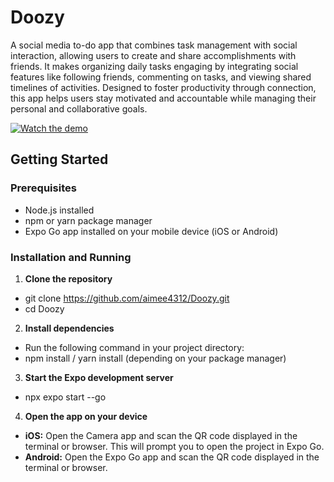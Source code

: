 # Doozy

A social media to-do app that combines task management with social interaction, allowing users to create and share accomplishments with friends. It makes organizing daily tasks engaging by integrating social features like following friends, commenting on tasks, and viewing shared timelines of activities. Designed to foster productivity through connection, this app helps users stay motivated and accountable while managing their personal and collaborative goals.

[![Watch the demo](https://img.youtube.com/vi/y3X5wKtbIBE/0.jpg)](https://www.youtube.com/watch?v=y3X5wKtbIBE)

## Getting Started

### Prerequisites

- Node.js installed  
- npm or yarn package manager  
- Expo Go app installed on your mobile device (iOS or Android)

### Installation and Running

1. **Clone the repository**

- git clone https://github.com/aimee4312/Doozy.git
- cd Doozy

2. **Install dependencies**

- Run the following command in your project directory:
- npm install / yarn install (depending on your package manager)

3. **Start the Expo development server**

- npx expo start --go

4. **Open the app on your device**

- **iOS:** Open the Camera app and scan the QR code displayed in the terminal or browser. This will prompt you to open the project in Expo Go.
- **Android:** Open the Expo Go app and scan the QR code displayed in the terminal or browser.
